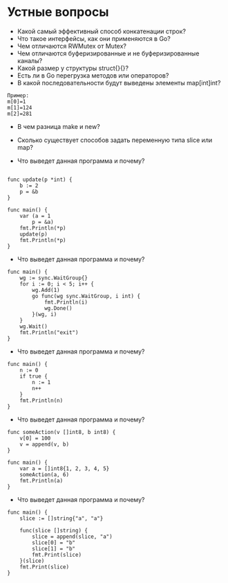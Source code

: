 # Устные вопросы

* Какой самый эффективный способ конкатенации строк?
* Что такое интерфейсы, как они применяются в Go?
* Чем отличаются RWMutex от Mutex?
* Чем отличаются буферизированные и не буферизированные каналы?
* Какой размер у структуры struct{}{}?
* Есть ли в Go перегрузка методов или операторов?
* В какой последовательности будут выведены элементы map[int]int?
```
Пример:
m[0]=1
m[1]=124
m[2]=281
```

* В чем разница make и new?


* Сколько существует способов задать переменную типа slice или map?


* Что выведет данная программа и почему?
```

func update(p *int) {
    b := 2
    p = &b
}

func main() {
    var (a = 1
        p = &a)
    fmt.Println(*p)
    update(p)
    fmt.Println(*p)
}
```
* Что выведет данная программа и почему?

```
func main() {
    wg := sync.WaitGroup{}
    for i := 0; i < 5; i++ {
        wg.Add(1)
        go func(wg sync.WaitGroup, i int) {
            fmt.Println(i)
            wg.Done()
        }(wg, i)
    }
    wg.Wait()
    fmt.Println("exit")
}
```
* Что выведет данная программа и почему?

```
func main() {
    n := 0
    if true {
        n := 1
        n++
    }
    fmt.Println(n)
}
```

* Что выведет данная программа и почему?

```
func someAction(v []int8, b int8) {
    v[0] = 100
    v = append(v, b)
}

func main() {
    var a = []int8{1, 2, 3, 4, 5}
    someAction(a, 6)
    fmt.Println(a)
}
```

* Что выведет данная программа и почему?

```
func main() {
    slice := []string{"a", "a"}

    func(slice []string) {
        slice = append(slice, "a")
        slice[0] = "b"
        slice[1] = "b"
        fmt.Print(slice)
    }(slice)
    fmt.Print(slice)
}
```